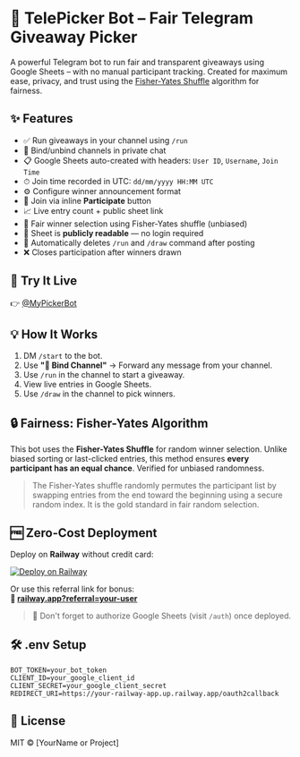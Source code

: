 # 🎁 TelePicker Bot – Fair Telegram Giveaway Picker

A powerful Telegram bot to run fair and transparent giveaways using Google Sheets – with no manual participant tracking. Created for maximum ease, privacy, and trust using the [Fisher-Yates Shuffle](https://en.wikipedia.org/wiki/Fisher–Yates_shuffle) algorithm for fairness.

## ✨ Features

- ✅ Run giveaways in your channel using `/run`
- 🔗 Bind/unbind channels in private chat
- 📋 Google Sheets auto-created with headers: `User ID`, `Username`, `Join Time`
- ⏱ Join time recorded in UTC: `dd/mm/yyyy HH:MM UTC`
- ⚙️ Configure winner announcement format
- 👥 Join via inline **Participate** button
- 📈 Live entry count + public sheet link
- 🎉 Fair winner selection using Fisher-Yates shuffle (unbiased)
- 🔐 Sheet is **publicly readable** — no login required
- 🧼 Automatically deletes `/run` and `/draw` command after posting
- ❌ Closes participation after winners drawn

## 🚀 Try It Live

👉 [@MyPickerBot](https://t.me/MyPickerBot)

## 💡 How It Works

1. DM `/start` to the bot.
2. Use **"🔗 Bind Channel"** → Forward any message from your channel.
3. Use `/run` in the channel to start a giveaway.
4. View live entries in Google Sheets.
5. Use `/draw` in the channel to pick winners.

## 🔒 Fairness: Fisher-Yates Algorithm

This bot uses the **Fisher-Yates Shuffle** for random winner selection. Unlike biased sorting or last-clicked entries, this method ensures **every participant has an equal chance**. Verified for unbiased randomness.

> The Fisher-Yates shuffle randomly permutes the participant list by swapping entries from the end toward the beginning using a secure random index. It is the gold standard in fair random selection.

## 🆓 Zero-Cost Deployment

Deploy on **Railway** without credit card:

[![Deploy on Railway](https://railway.app/button.svg)](https://railway.app/template/your-referral-link)

Or use this referral link for bonus:  
**🔗 [railway.app?referral=your-user](https://railway.app?referral=your-user)**

> 📝 Don't forget to authorize Google Sheets (visit `/auth`) once deployed.

## 🛠 .env Setup

```env
BOT_TOKEN=your_bot_token
CLIENT_ID=your_google_client_id
CLIENT_SECRET=your_google_client_secret
REDIRECT_URI=https://your-railway-app.up.railway.app/oauth2callback
```

## 📄 License

MIT © [YourName or Project]